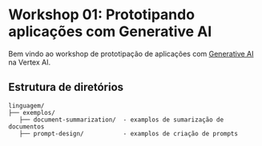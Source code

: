 # Workshop 01: Prototipando aplicações com Generative AI

Bem vindo ao workshop de prototipação de aplicações com [Generative AI](https://cloud.google.com/ai/generative-ai/) na Vertex AI.

## Estrutura de diretórios

```
linguagem/
├── exemplos/             
   ├── document-summarization/  - examplos de sumarização de documentos
   ├── prompt-design/           - examplos de criação de prompts
```
